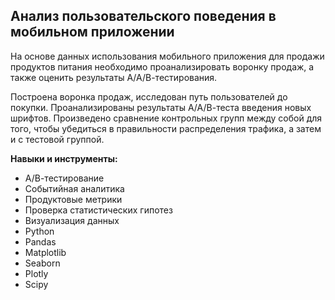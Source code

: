 ## Анализ пользовательского поведения в мобильном приложении

На основе данных использования мобильного приложения для продажи продуктов питания необходимо проанализировать воронку продаж, а также оценить
результаты А/А/В-тестирования.

Построена воронка продаж, исследован путь пользователей до покупки. Проанализированы результаты 
А/А/В-теста введения новых шрифтов. Произведено сравнение контрольных групп между собой для того, чтобы убедиться в правильности распределения трафика, а затем и с тестовой группой.

**Навыки и инструменты:**
* А/В-тестирование
* Событийная аналитика
* Продуктовые метрики
* Проверка статистических гипотез
* Визуализация данных
* Python
* Pandas
* Matplotlib
* Seaborn
* Plotly
* Scipy
